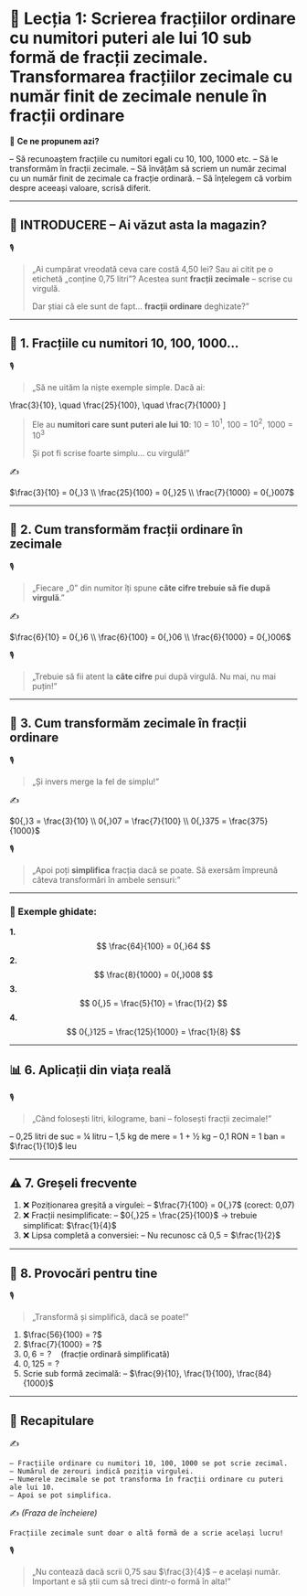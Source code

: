 # 📘 Lecția 1: Scrierea fracțiilor ordinare cu numitori puteri ale lui 10 sub formă de fracții zecimale. Transformarea fracțiilor zecimale cu număr finit de zecimale nenule în fracții ordinare

🎯 **Ce ne propunem azi?**

– Să recunoaștem fracțiile cu numitori egali cu 10, 100, 1000 etc.
 – Să le transformăm în fracții zecimale.
 – Să învățăm să scriem un număr zecimal cu un număr finit de zecimale ca fracție ordinară.
 – Să înțelegem că vorbim despre aceeași valoare, scrisă diferit.

------

## 🔔 INTRODUCERE – Ai văzut asta la magazin?

🎙️

> „Ai cumpărat vreodată ceva care costă 4,50 lei?
>  Sau ai citit pe o etichetă „conține 0,75 litri”?
>  Acestea sunt **fracții zecimale** – scrise cu virgulă.
>
> Dar știai că ele sunt de fapt… **fracții ordinare** deghizate?”

------

## 🔹 1. Fracțiile cu numitori 10, 100, 1000...

🎙️

> „Să ne uităm la niște exemple simple. Dacă ai:

\frac{3}{10}, \quad \frac{25}{100}, \quad \frac{7}{1000}
 ]

> Ele au **numitori care sunt puteri ale lui 10**:
>  10 = $10^1$, 100 = $10^2$, 1000 = $10^3$
>
> Și pot fi scrise foarte simplu… cu virgulă!”

✍️

$\frac{3}{10} = 0{,}3 \\ \frac{25}{100} = 0{,}25 \\ \frac{7}{1000} = 0{,}007$

------

## 🔹 2. Cum transformăm fracții ordinare în zecimale

🎙️

> „Fiecare „0” din numitor îți spune **câte cifre trebuie să fie după virgulă**.”

✍️

$\frac{6}{10} = 0{,}6 \\ \frac{6}{100} = 0{,}06 \\ \frac{6}{1000} = 0{,}006$

🎙️

> „Trebuie să fii atent la **câte cifre** pui după virgulă. Nu mai, nu mai puțin!”

------

## 🔹 3. Cum transformăm zecimale în fracții ordinare

🎙️

> „Și invers merge la fel de simplu!”

✍️

$0{,}3 = \frac{3}{10} \\ 0{,}07 = \frac{7}{100} \\ 0{,}375 = \frac{375}{1000}$

🎙️

> „Apoi poți **simplifica** fracția dacă se poate. Să exersăm împreună câteva transformări în ambele sensuri:”

------

### 🧮 Exemple ghidate:

**1.**
$$
\frac{64}{100} = 0{,}64
$$
**2.**
$$
\frac{8}{1000} = 0{,}008
$$
**3.**
$$
0{,}5 = \frac{5}{10} = \frac{1}{2}
$$
**4.**
$$
0{,}125 = \frac{125}{1000} = \frac{1}{8}
$$

------

## 📊 6. Aplicații din viața reală

🎙️

> „Când folosești litri, kilograme, bani – folosești fracții zecimale!”

– 0,25 litri de suc = ¼ litru
 – 1,5 kg de mere = 1 + ½ kg
 – 0,1 RON = 1 ban = $\frac{1}{10}$ leu

------

## ⚠️ 7. Greșeli frecvente

1. ❌ Poziționarea greșită a virgulei:
    – $\frac{7}{100} = 0{,}7$  (corect: 0,07)
2. ❌ Fracții nesimplificate:
    – $0{,}25 = \frac{25}{100}$ → trebuie simplificat: $\frac{1}{4}$
3. ❌ Lipsa completă a conversiei:
    – Nu recunosc că 0,5 = $\frac{1}{2}$

------

## 🧩 8. Provocări pentru tine

🎙️

> „Transformă și simplifică, dacă se poate!”

1. $\frac{56}{100} = ?$
2. $\frac{7}{1000} = ?$
3. $0{,}6 = ? \quad (\text{fracție ordinară simplificată})$
4. $0{,}125 = ?$
5. Scrie sub formă zecimală:
    – $\frac{9}{10}, \frac{1}{100}, \frac{84}{1000}$

------

## 🔁 Recapitulare

✍️

```
– Fracțiile ordinare cu numitori 10, 100, 1000 se pot scrie zecimal.
– Numărul de zerouri indică poziția virgulei.
– Numerele zecimale se pot transforma în fracții ordinare cu puteri ale lui 10.
– Apoi se pot simplifica.
```

✍️ *(Fraza de încheiere)*

```
Fracțiile zecimale sunt doar o altă formă de a scrie același lucru!
```

🎙️

> „Nu contează dacă scrii 0,75 sau $\frac{3}{4}$ – e același număr. Important e să știi cum să treci dintr-o formă în alta!”

